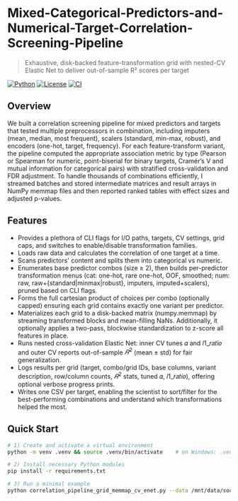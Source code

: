 # Mixed-Categorical-Predictors-and-Numerical-Target-Correlation-Screening-Pipeline
> Exhaustive, disk-backed feature-transformation grid with nested-CV Elastic Net to deliver out-of-sample R² scores per target

[![Python](https://img.shields.io/badge/Python-3.9%2B-blue.svg)](#)
[![License](https://img.shields.io/badge/License-MIT-green.svg)](#)
[![CI](https://img.shields.io/badge/CI-GitHub_Actions-grey.svg)](#)

## Overview
We built a correlation screening pipeline for mixed predictors and targets that tested multiple preprocessors in combination, including imputers (mean, median, most frequent), scalers (standard, min-max, robust), and encoders (one-hot, target, frequency). For each feature-transform variant, the pipeline computed the appropriate association metric by type (Pearson or Spearman for numeric, point-biserial for binary targets, Cramér’s V and mutual information for categorical pairs) with stratified cross-validation and FDR adjustment. To handle thousands of combinations efficiently, I streamed batches and stored intermediate matrices and result arrays in NumPy memmap files and then reported ranked tables with effect sizes and adjusted p-values.

## Features
- Provides a plethora of CLI flags for I/O paths, targets, CV settings, grid caps, and switches to enable/disable transformation families.
- Loads raw data and calculates the correlation of one target at a time.
- Scans predictors' content and splits them into categorical vs numeric.
- Enumerates base predictor combos (size ≥ 2), then builds per-predictor transformation menus (cat: one-hot, rare one-hot, OOF, smoothed; num: raw, raw+{standard|minmax|robust}, imputers, imputed+scalers), pruned based on CLI flags.
- Forms the full cartesian product of choices per combo (optionally capped) ensuring each grid contains exactly one variant per predictor.
- Materializes each grid to a disk-backed matrix (numpy.memmap) by streaming transformed blocks and mean-filling NaNs. Additionally, it optionally applies a two-pass, blockwise standardization to z-score all features in place.
- Runs nested cross-validation Elastic Net: inner CV tunes 𝛼 and 𝑙1_𝑟𝑎𝑡𝑖𝑜 and outer CV reports out-of-sample $𝑅^2$ (mean ± std) for fair generalization.
- Logs results per grid (target, combo/grid IDs, base columns, variant description, row/column counts, $𝑅^2$ stats, tuned 𝛼, 𝑙1_𝑟𝑎𝑡𝑖𝑜), offering optional verbose progress prints.
- Writes one CSV per target, enabling the scientist to sort/filter for the best-performing combinations and understand which transformations helped the most.


## Quick Start
```bash
# 1) Create and activate a virtual environment
python -m venv .venv && source .venv/bin/activate    # on Windows: .venv\Scripts\activate

# 2) Install necessary Python modules
pip install -r requirements.txt

# 3) Run a minimal example
python correlation_pipeline_grid_memmap_cv_enet.py --data /mnt/data/source_data.csv --print_output_dir /mnt/data --targets  "Target1_Name" "Target2_Name" --output_dir /mnt/data --memmap_dir /mnt/data/tmp --cv_folds 5 --enet_cv_folds 5 --standardize --disable_cat_oof --disable_cat_smoothed

